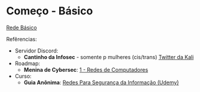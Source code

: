 # Começo - Básico

[Rede Básico](/redes/redes-iniciante/rede-basico.md)

Refêrencias:

- Servidor Discord:
  - **Cantinho da Infosec** - somente p mulheres (cis/trans) [Twitter da Kali](https://mobile.twitter.com/K4L1_FS/status/1527041712648081408)
- Roadmap:
  - **Menina de Cybersec**: [1 - Redes de Computadores](https://meninadecybersec.notion.site/Bases-de-Tecnologia-99c0751cf5b44cb192a497f23b41b11f)
- Curso:
  - **Guia Anônima**: [Redes Para Segurança da Informação (Udemy)](https://www.udemy.com/course/redes-para-seguranca-da-informacao/)
